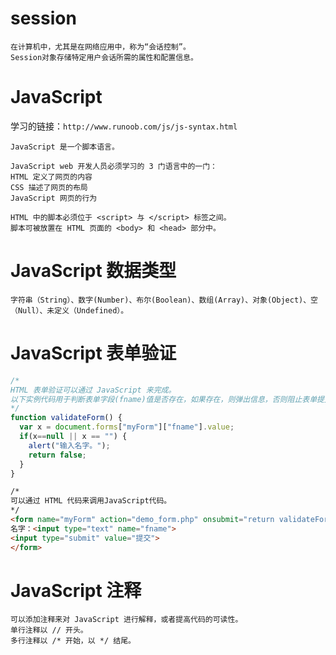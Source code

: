 # session
```
在计算机中，尤其是在网络应用中，称为“会话控制”。
Session对象存储特定用户会话所需的属性和配置信息。
```

# JavaScript
学习的链接：`http://www.runoob.com/js/js-syntax.html`
```
JavaScript 是一个脚本语言。

JavaScript web 开发人员必须学习的 3 门语言中的一门：
HTML 定义了网页的内容
CSS 描述了网页的布局
JavaScript 网页的行为

HTML 中的脚本必须位于 <script> 与 </script> 标签之间。
脚本可被放置在 HTML 页面的 <body> 和 <head> 部分中。
```

# JavaScript 数据类型
```
字符串（String）、数字(Number)、布尔(Boolean)、数组(Array)、对象(Object)、空（Null）、未定义（Undefined）。

```

# JavaScript 表单验证
```javascript
/*
HTML 表单验证可以通过 JavaScript 来完成。
以下实例代码用于判断表单字段(fname)值是否存在，如果存在，则弹出信息，否则阻止表单提交.
*/
function validateForm() {
  var x = document.forms["myForm"]["fname"].value;
  if(x==null || x == "") {
    alert("输入名字。");
    return false;
  }
}
```
```html
/*
可以通过 HTML 代码来调用JavaScript代码。
*/
<form name="myForm" action="demo_form.php" onsubmit="return validateForm()" method="post">
名字：<input type="text" name="fname">
<input type="submit" value="提交">
</form>
```

# JavaScript 注释
```
可以添加注释来对 JavaScript 进行解释，或者提高代码的可读性。
单行注释以 // 开头。
多行注释以 /* 开始，以 */ 结尾。
```

